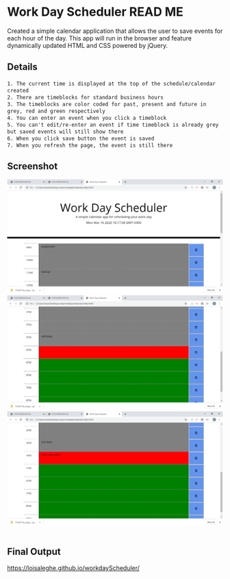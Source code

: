 # Work Day Scheduler READ ME 

Created a simple calendar application that allows the user to save events for each hour of the day. This app will run in the browser and feature dynamically updated HTML and CSS powered by jQuery.

## Details

```
1. The current time is displayed at the top of the schedule/calendar created 
2. There are timeblocks for standard business hours 
3. The timeblocks are color coded for past, present and future in grey, red and green respectively
4. You can enter an event when you click a timeblock
5. You can't edit/re-enter an event if time timeblock is already grey but saved events will still show there
6. When you click save button the event is saved 
7. When you refresh the page, the event is still there 
```

## Screenshot

![The screenshot of one of the prompts](screenshot1.png)
![The screenshot of one of the prompts](screenshot2.png)
![The screenshot of one of the prompts](screenshot3.png)

```

```



## Final Output

https://loisaleghe.github.io/workdayScheduler/